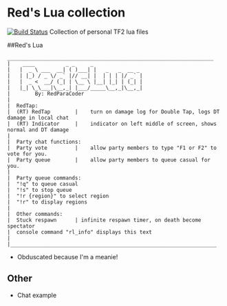 # Red's Lua collection
[![Build Status](https://travis-ci.org/joemccann/dillinger.svg?branch=master)](https://github.com/RedParaCoder/TF2Lua)
Collection of personal TF2 lua files

##Red's Lua
```
___________________________________________________________________
|    ____          _ _     _                
|   |  _ \ ___  __| ( )___| |   _   _  __ _ 
|   | |_) / _ \/ _` |// __| |  | | | |/ _` |
|   |  _ <  __/ (_| | \__ \ |__| |_| | (_| |
|   |_| \_\___|\__,_| |___/_____\__,_|\__,_|
|        By: RedParaCoder
|
|  RedTap:
|  (RT) RedTap        |    turn on damage log for Double Tap, logs DT damage in local chat
|  (RT) Indicator     |    indicator on left middle of screen, shows normal and DT damage
|
|  Party chat functions:
|  Party vote         |    allow party members to type "F1 or F2" to vote for you.
|  Party queue        |    allow party members to queue casual for you.
|  
|  Party queue commands:
|  "!q" to queue casual
|  "!s" to stop queue
|  "!r {region}" to select region
|  "!r" to display regions
|
|  Other commands:
|  Stuck respawn      | infinite respawn timer, on death become spectator
|  console command "rl_info" displays this text
|
|___________________________________________________________________
```

- Obduscated because I'm a meanie!

## Other
- Chat example
